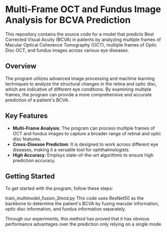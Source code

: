 # Multi-Frame OCT and Fundus Image Analysis for BCVA Prediction

This repository contains the source code for a model that predicts Best Corrected Visual Acuity (BCVA) in patients by analyzing multiple frames of Macular Optical Coherence Tomography (OCT), multiple frames of Optic Disc OCT, and fundus images across various eye diseases.

## Overview

The program utilizes advanced image processing and machine learning techniques to analyze the structural changes in the retina and optic disc, which are indicative of different eye conditions. By examining multiple frames, the program can provide a more comprehensive and accurate prediction of a patient's BCVA.

## Key Features

- **Multi-Frame Analysis**: The program can process multiple frames of OCT and fundus images to capture a broader range of retinal and optic disc features.
- **Cross-Disease Prediction**: It is designed to work across different eye diseases, making it a versatile tool for ophthalmologists.
- **High Accuracy**: Employs state-of-the-art algorithms to ensure high prediction accuracy.

## Getting Started

To get started with the program, follow these steps:

train_multimodel_fusion_3mod.py  This code uses ResNet50 as the backbone to determine the patient's BCVA by fusing macular information, optic disc information, and fundus information separately.

Through our experiments, this method has proved that it has obvious performance advantages over the prediction only relying on a single mode.



